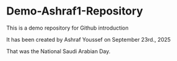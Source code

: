 # Demo-Ashraf1-Repository
This is a demo repository for Github introduction 

It has been created by Ashraf Youssef on September 23rd., 2025

That was the National Saudi Arabian Day.
